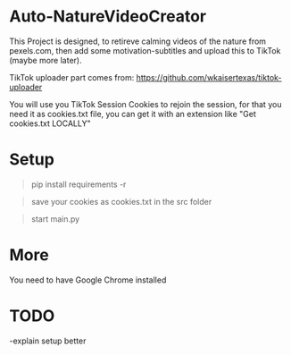 # Auto-NatureVideoCreator

This Project is designed, to retireve calming videos of the nature from pexels.com,
then add some motivation-subtitles and upload this to TikTok (maybe more later).

TikTok uploader part comes from: https://github.com/wkaisertexas/tiktok-uploader

You will use you TikTok Session Cookies to rejoin the session, for that you need it as cookies.txt file,
you can get it with an extension like "Get cookies.txt LOCALLY"
# Setup

>pip install requirements -r

>save your cookies as cookies.txt in the src folder

>start main.py

# More

You need to have Google Chrome installed

# TODO
-explain setup better